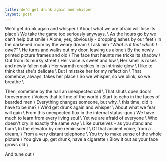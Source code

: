 ```yaml
---
title: We'd get drunk again and whisper
layout: post
---
```


We'd get drunk again and whisper \\
About what we are afraid will lose its place \\
We take the game too seriously anyways, \\
As the hours go by we can't help but smile \\
Alone, yes, obviously - dropping ashes by our feet \\
In the darkened room by the weary dream \\
I ask him *"What is it that which I owe?"* \\
He turns and walks out my door, leaving us alone \\
By the newly printed picture frames and old \\
The face that haunts me tricks its shadow \\
Out from its murky street \\
Her voice is sweet and low \\
Her smell is roses and newly fallen oak \\
Her warmth crackles in its intrinsic glow \\
I like to think that she's delicate \\
But I mistake her for my reflection \\
That somehow, always, takes her place \\
So we whisper, so we blink, so we breathe \\

Then, sometime by the hall an unexpected call \\
That shuts open doors forevermore \\
Voices that tell me of the world \\
Start to echo in the faces of bearded men \\
Everything changes someone, but why, \\
this time, did it have to be me? \\
We'd get drunk again and whisper \\
About what we fear will gain \\
From this unexpected flux in the internal status-quo \\
We have much to learn from every living soul \\
Yet we are afraid of everyone \\
Who doesn't cry in exactly the same way \\
Like ourselves - as you stand and hum \\
In the elevator by one reminiscent \\
Of that ancient voice, from a dream, \\
From a very distant telephone \\
You try to make sense of the whole picture \\
You give up, get drunk, have a cigarette \\
Blow it out as your face grows old \\

And tune out \\
